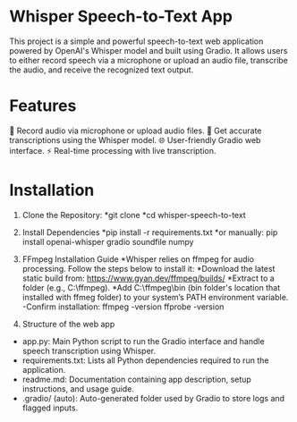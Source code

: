 # Whisper Speech-to-Text App
This project is a simple and powerful speech-to-text web application powered by OpenAI's Whisper model and built using Gradio. It allows users to either record speech via a microphone or upload an audio file, transcribe the audio, and receive the recognized text output.

# Features
🎤 Record audio via microphone or upload audio files.
📄 Get accurate transcriptions using the Whisper model.
🌐 User-friendly Gradio web interface.
⚡ Real-time processing with live transcription.

# Installation

1. Clone the Repository: 
*git clone
*cd whisper-speech-to-text

2. Install Dependencies
*pip install -r requirements.txt
*or manually: pip install openai-whisper gradio soundfile numpy

3. FFmpeg Installation Guide
*Whisper relies on ffmpeg for audio processing. Follow the steps below to install it:
*Download the latest static build from: https://www.gyan.dev/ffmpeg/builds/
*Extract to a folder (e.g., C:\ffmpeg).
*Add C:\ffmpeg\bin (bin folder's location that installed with ffmeg folder) to your system’s PATH environment variable.
-Confirm installation:
ffmpeg -version
ffprobe -version

4. Structure of the web app
- app.py: 	Main Python script to run the Gradio interface and handle speech transcription using Whisper.
- requirements.txt: Lists all Python dependencies required to run the application.
- readme.md: 	Documentation containing app description, setup instructions, and usage guide.
- .gradio/ (auto): Auto-generated folder used by Gradio to store logs and flagged inputs.

